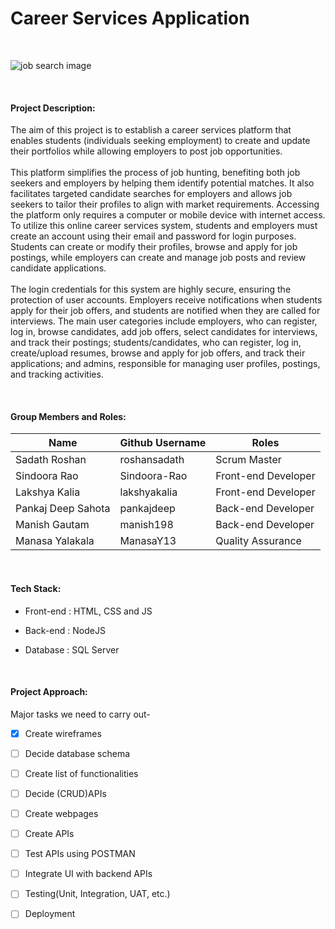 # **Career Services Application**
&nbsp;

![job search image](https://d2zp5xs5cp8zlg.cloudfront.net/image-38279-800.jpg)

&nbsp;
#### **Project Description:**
The aim of this project is to establish a career services platform that enables students (individuals seeking employment) to create and update their portfolios while allowing employers to post job opportunities.\
\
 This platform simplifies the process of job hunting, benefiting both job seekers and employers by helping them identify potential matches. It also facilitates targeted candidate searches for employers and allows job seekers to tailor their profiles to align with market requirements. Accessing the platform only requires a computer or mobile device with internet access. To utilize this online career services system, students and employers must create an account using their email and password for login purposes. Students can create or modify their profiles, browse and apply for job postings, while employers can create and manage job posts and review candidate applications.\
\
 The login credentials for this system are highly secure, ensuring the protection of user accounts. Employers receive notifications when students apply for their job offers, and students are notified when they are called for interviews. The main user categories include employers, who can register, log in, browse candidates, add job offers, select candidates for interviews, and track their postings; students/candidates, who can register, log in, create/upload resumes, browse and apply for job offers, and track their applications; and admins, responsible for managing user profiles, postings, and tracking activities.

&nbsp;


#### **Group Members and Roles:**

| Name           |   Github Username     |   Roles       |
| ---------------|   --------------------|   ------------|
| Sadath Roshan  | roshansadath | Scrum Master |
| Sindoora Rao  |   Sindoora-Rao | Front-end Developer|
| Lakshya Kalia | lakshyakalia  |   Front-end Developer |
| Pankaj Deep Sahota | pankajdeep   | Back-end Developer |
| Manish Gautam | manish198 |   Back-end Developer |
| Manasa Yalakala | ManasaY13 | Quality Assurance   |

&nbsp;

#### **Tech Stack:**
- Front-end : HTML, CSS and JS

- Back-end : NodeJS

- Database : SQL Server

&nbsp;

#### **Project Approach**:
Major tasks we need to carry out-

- [x] Create wireframes
- [ ] Decide database schema
- [ ] Create list of functionalities
- [ ] Decide (CRUD)APIs
- [ ] Create webpages
- [ ] Create APIs
- [ ] Test APIs using POSTMAN
- [ ] Integrate UI with backend APIs
- [ ] Testing(Unit, Integration, UAT, etc.)
- [ ] Deployment

